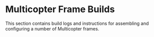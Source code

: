 # Multicopter Frame Builds

This section contains build logs and instructions for assembling 
and configuring a number of Multicopter frames.
